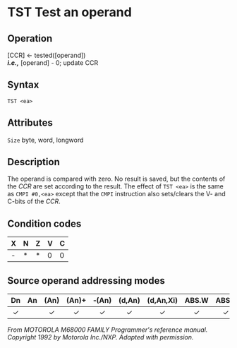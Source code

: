 # TST Test an operand

## Operation
[CCR] ← tested([operand])<br/>
***i.e.,*** [operand] - 0; update CCR

## Syntax
```assembly
TST <ea>
```

## Attributes
`Size` byte, word, longword

## Description
The operand is compared with zero. No result is saved, but the contents of the *CCR* are set according to the result. The effect of `TST <ea>` is the same as `CMPI #0,<ea>` except that the `CMPI` instruction also sets/clears the V- and C-bits of the *CCR*.


## Condition codes
|X|N|Z|V|C|
|--|--|--|--|--|
|-|*|*|0|0|

## Source operand addressing modes
|Dn|An|(An)|(An)+|&#x2011;(An)|(d,An)|(d,An,Xi)|ABS.W|ABS.L|(d,PC)|(d,PC,Xn)|imm|
|:-:|:-:|:-:|:-:|:-:|:-:|:-:|:-:|:-:|:-:|:-:|:-:|
|✓||✓|✓|✓|✓|✓|✓|✓|✓|✓||

*From MOTOROLA M68000 FAMILY Programmer's reference manual. Copyright 1992 by Motorola Inc./NXP. Adapted with permission.*